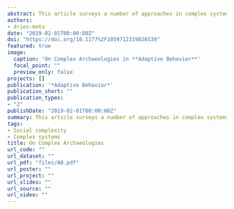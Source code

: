 ```yaml
---
abstract: This article surveys a number of approaches in complex systems thinking and their relevance for applications in the field of archaeology. It focuses in particular on the fundamental role of social interactions and information transmission as constituent elements for the development of organizational complexity on a community level. Given the impossibility of direct observations of these constituent interactions and practices, it is then outlined how this theoretical model can be applied on the material remains found in the archaeological record. It is discussed how material surroundings – including architectural structures and material objects – are used to shape and structure social interactions and practices in various ways. It is shown how complex organizational structures develop through underlying mechanisms of change such as diversification, connectivity and standardization, and how these can be applied in archaeological case studies. The presented framework will thus show how structures of social organization and development of social complexity can be inferred from the archaeological record.
authors:
- dries-metu
date: "2019-02-01T00:00:00Z"
doi: "https://doi.org/10.1177%2F1059712319826539"
featured: true
image:
  caption: 'On Complex Archaeologies in **Adaptive Behavior**'
  focal_point: ""
  preview_only: false
projects: []
publication: '*Adaptive Behavior*'
publication_short: ""
publication_types:
- "2"
publishDate: "2019-02-01T00:00:00Z"
summary: This article surveys a number of approaches in complex systems thinking and their relevance for applications in the field of archaeology. The presented framework shows how structures of social organization and development of social complexity can be inferred from the archaeological record.
tags:
- Social complexity
- Complex systems
title: On Complex Archaeologies
url_code: ""
url_dataset: ""
url_pdf: "files/AB.pdf"
url_poster: ""
url_project: ""
url_slides: ""
url_source: ""
url_video: ""
---
```


